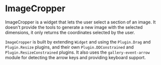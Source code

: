 ImageCropper
============

ImageCropper is a widget that lets the user select a section of an image. 
It doesn't provide the tools to generate a new image with the selected 
dimensions, it only returns the coordinates selected by the user.

`ImageCropper` is built by extending `Widget` and using the `Plugin.Drag` and
`Plugin.Resize` plugins, and their own `Plugin.DDConstrained` and 
`Plugin.ResizeConstrained` plugins. It also uses the `gallery-event-arrow` 
module for detecting the arrow keys and providing keyboard support.